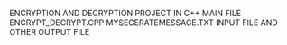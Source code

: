 ENCRYPTION AND DECRYPTION PROJECT IN C++
MAIN FILE ENCRYPT_DECRYPT.CPP
MYSECERATEMESSAGE.TXT INPUT FILE
AND OTHER OUTPUT FILE

